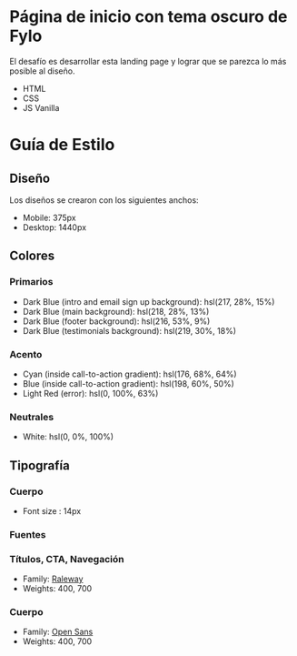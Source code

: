 # Página de inicio con tema oscuro de Fylo

El desafío es desarrollar esta landing page y lograr que se parezca lo más posible al diseño.

- HTML
- CSS
- JS Vanilla

# Guía de Estilo

## Diseño

Los diseños se crearon con los siguientes anchos:

- Mobile: 375px
- Desktop: 1440px

## Colores
### Primarios

- Dark Blue (intro and email sign up background): hsl(217, 28%, 15%)
- Dark Blue (main background): hsl(218, 28%, 13%)
- Dark Blue (footer background): hsl(216, 53%, 9%)
- Dark Blue (testimonials background): hsl(219, 30%, 18%)

### Acento

- Cyan (inside call-to-action gradient): hsl(176, 68%, 64%)
- Blue (inside call-to-action gradient): hsl(198, 60%, 50%)
- Light Red (error): hsl(0, 100%, 63%)

### Neutrales

- White: hsl(0, 0%, 100%)

## Tipografía

### Cuerpo

- Font size : 14px

### Fuentes

### Títulos, CTA, Navegación

- Family: [Raleway](https://fonts.google.com/specimen/Raleway)
- Weights: 400, 700

### Cuerpo

- Family: [Open Sans](https://fonts.google.com/specimen/Open+Sans)
- Weights: 400, 700













